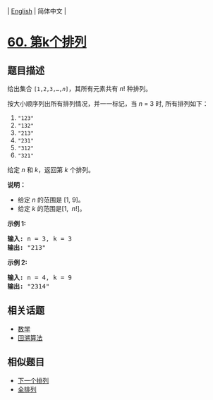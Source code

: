
| [English](README_EN.md) | 简体中文 |

# [60. 第k个排列](https://leetcode-cn.com/problems/permutation-sequence/)

## 题目描述

<p>给出集合&nbsp;<code>[1,2,3,&hellip;,<em>n</em>]</code>，其所有元素共有&nbsp;<em>n</em>! 种排列。</p>

<p>按大小顺序列出所有排列情况，并一一标记，当&nbsp;<em>n </em>= 3 时, 所有排列如下：</p>

<ol>
	<li><code>&quot;123&quot;</code></li>
	<li><code>&quot;132&quot;</code></li>
	<li><code>&quot;213&quot;</code></li>
	<li><code>&quot;231&quot;</code></li>
	<li><code>&quot;312&quot;</code></li>
	<li><code>&quot;321&quot;</code></li>
</ol>

<p>给定&nbsp;<em>n</em> 和&nbsp;<em>k</em>，返回第&nbsp;<em>k</em>&nbsp;个排列。</p>

<p><strong>说明：</strong></p>

<ul>
	<li>给定<em> n</em>&nbsp;的范围是 [1, 9]。</li>
	<li>给定 <em>k&nbsp;</em>的范围是[1, &nbsp;<em>n</em>!]。</li>
</ul>

<p><strong>示例&nbsp;1:</strong></p>

<pre><strong>输入:</strong> n = 3, k = 3
<strong>输出:</strong> &quot;213&quot;
</pre>

<p><strong>示例&nbsp;2:</strong></p>

<pre><strong>输入:</strong> n = 4, k = 9
<strong>输出:</strong> &quot;2314&quot;
</pre>


## 相关话题

- [数学](https://leetcode-cn.com/tag/math)
- [回溯算法](https://leetcode-cn.com/tag/backtracking)

## 相似题目

- [下一个排列](../next-permutation/README.md)
- [全排列](../permutations/README.md)
